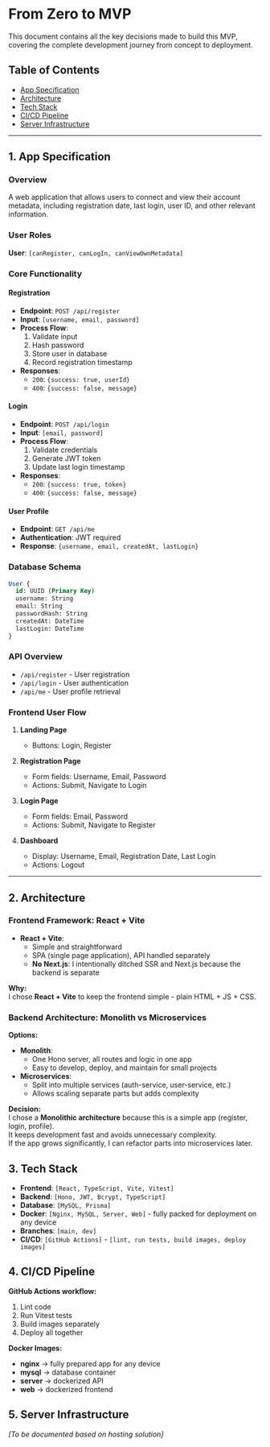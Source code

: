 # From Zero to MVP

This document contains all the key decisions made to build this MVP, covering the complete development journey from concept to deployment.

## Table of Contents
- [App Specification](#1-app-specification)
- [Architecture](#2-architecture)
- [Tech Stack](#3-tech-stack)
- [CI/CD Pipeline](#4-cicd-pipeline)
- [Server Infrastructure](#5-server-infrastructure)

---

## 1. App Specification

### Overview
A web application that allows users to connect and view their account metadata, including registration date, last login, user ID, and other relevant information.

### User Roles
**User**: `[canRegister, canLogIn, canViewOwnMetadata]`

### Core Functionality

#### Registration
- **Endpoint**: `POST /api/register`
- **Input**: `[username, email, password]`
- **Process Flow**: 
  1. Validate input
  2. Hash password
  3. Store user in database
  4. Record registration timestamp
- **Responses**:
  - `200`: `{success: true, userId}`
  - `400`: `{success: false, message}`

#### Login
- **Endpoint**: `POST /api/login`
- **Input**: `[email, password]`
- **Process Flow**:
  1. Validate credentials
  2. Generate JWT token
  3. Update last login timestamp
- **Responses**:
  - `200`: `{success: true, token}`
  - `400`: `{success: false, message}`

#### User Profile
- **Endpoint**: `GET /api/me`
- **Authentication**: JWT required
- **Response**: `{username, email, createdAt, lastLogin}`

### Database Schema

```sql
User {
  id: UUID (Primary Key)
  username: String
  email: String
  passwordHash: String
  createdAt: DateTime
  lastLogin: DateTime
}
```

### API Overview
- `/api/register` - User registration
- `/api/login` - User authentication
- `/api/me` - User profile retrieval

### Frontend User Flow

1. **Landing Page**
   - Buttons: Login, Register

2. **Registration Page**
   - Form fields: Username, Email, Password
   - Actions: Submit, Navigate to Login

3. **Login Page**
   - Form fields: Email, Password
   - Actions: Submit, Navigate to Register

4. **Dashboard**
   - Display: Username, Email, Registration Date, Last Login
   - Actions: Logout

---

## 2. Architecture

### Frontend Framework: **React + Vite**
- **React + Vite**:
  - Simple and straightforward
  - SPA (single page application), API handled separately
  - **No Next.js**: I intentionally ditched SSR and Next.js because the backend is separate

**Why:**  
I chose **React + Vite** to keep the frontend simple - plain HTML + JS + CSS.

### Backend Architecture: **Monolith vs Microservices**

**Options:**
- **Monolith**:
  - One Hono server, all routes and logic in one app
  - Easy to develop, deploy, and maintain for small projects
- **Microservices**:
  - Split into multiple services (auth-service, user-service, etc.)
  - Allows scaling separate parts but adds complexity

**Decision:**  
I chose a **Monolithic architecture** because this is a simple app (register, login, profile).  
It keeps development fast and avoids unnecessary complexity.  
If the app grows significantly, I can refactor parts into microservices later.

## 3. Tech Stack

- **Frontend**: `[React, TypeScript, Vite, Vitest]`
- **Backend**: `[Hono, JWT, Bcrypt, TypeScript]`
- **Database**: `[MySQL, Prisma]`
- **Docker**: `[Nginx, MySQL, Server, Web]` - fully packed for deployment on any device
- **Branches**: `[main, dev]`
- **CI/CD**: `[GitHub Actions]` - `[lint, run tests, build images, deploy images]`

## 4. CI/CD Pipeline

**GitHub Actions workflow:**
1. Lint code
2. Run Vitest tests
3. Build images separately
4. Deploy all together

**Docker Images:**
- **nginx** → fully prepared app for any device
- **mysql** → database container
- **server** → dockerized API
- **web** → dockerized frontend

## 5. Server Infrastructure

*[To be documented based on hosting solution]*
